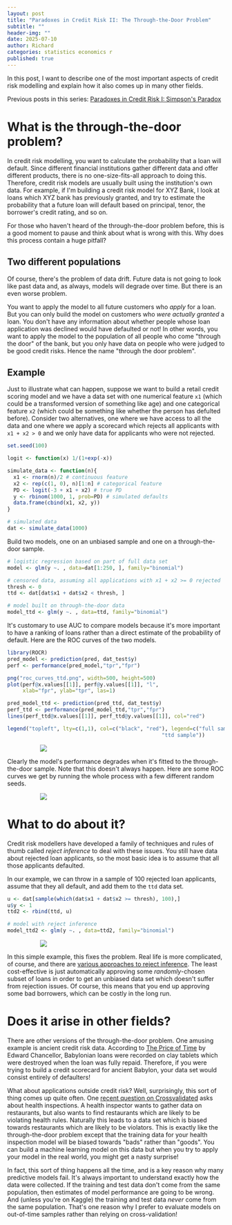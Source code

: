 ```yaml
---
layout: post
title: "Paradoxes in Credit Risk II: The Through-the-Door Problem"
subtitle: ""
header-img: ""
date: 2025-07-10
author: Richard
categories: statistics economics r
published: true
---
```

In this post, I want to describe one of the most important aspects of credit risk modelling and explain how it also comes up in many other fields.

Previous posts in this series: [Paradoxes in Credit Risk I: Simpson's Paradox](https://datascienceconfidential.github.io/statistics/economics/2024/09/30/paradoxes-in-credit-risk-1.html)

# What is the through-the-door problem?

In credit risk modelling, you want to calculate the probability that a loan will default. Since different financial institutions gather different data and offer different products, there is no one-size-fits-all approach to doing this. Therefore, credit risk models are usually built using the institution's own data. For example, if I'm building a credit risk model for XYZ Bank, I look at loans which XYZ bank has previously granted, and try to estimate the probability that a future loan will default based on principal, tenor, the borrower's credit rating, and so on.

For those who haven't heard of the through-the-door problem before, this is a good moment to pause and think about what is wrong with this. Why does this process contain a huge pitfall?

## Two different populations

Of course, there's the problem of data drift. Future data is not going to look like past data and, as always, models will degrade over time. But there is an even worse problem.

You want to apply the model to all future customers who *apply* for a loan. But you can only build the model on customers who *were actually granted* a loan. You don't have any information about whether people whose loan application was declined would have defaulted or not! In other words, you want to apply the model to the population of all people who come "through the door" of the bank, but you only have data on people who were judged to be good credit risks. Hence the name "through the door problem".

## Example

Just to illustrate what can happen, suppose we want to build a retail credit scoring model and we have a data set with one numerical feature `x1` (which could be a transformed version of something like age) and one categorical feature `x2` (which could be something like whether the person has defulted before). Consider two alternatives, one where we have access to all the data and one where we apply a scorecard which rejects all applicants with `x1 + x2 > 0` and we only have data for applicants who were not rejected.

```r
set.seed(100)

logit <- function(x) 1/(1+exp(-x))

simulate_data <- function(n){
  x1 <- rnorm(n)/2 # continuous feature
  x2 <- rep(c(1, 0), n)[1:n] # categorical feature
  PD <- logit(-3 + x1 + x2) # true PD
  y <- rbinom(1000, 1, prob=PD) # simulated defaults
  data.frame(cbind(x1, x2, y))
}

# simulated data
dat <- simulate_data(1000)
```

Build two models, one on an unbiased sample and one on a through-the-door sample.

```r
# logistic regression based on part of full data set
model <- glm(y ~. , data=dat[1:250, ], family="binomial")

# censored data, assuming all applications with x1 + x2 >= 0 rejected
thresh <- 0
ttd <- dat[dat$x1 + dat$x2 < thresh, ]

# model built on through-the-door data
model_ttd <- glm(y ~. , data=ttd, family="binomial")
```

It's customary to use AUC to compare models because it's more important to have a ranking of loans rather than a direct estimate of the probability of default. Here are the ROC curves of the two models.

```r
library(ROCR)
pred_model <- prediction(pred, dat_test$y)
perf <- performance(pred_model,"tpr","fpr")

png("roc_curves_ttd.png", width=500, height=500)
plot(perf@x.values[[1]], perf@y.values[[1]], "l",
     xlab="fpr", ylab="tpr", las=1)

pred_model_ttd <- prediction(pred_ttd, dat_test$y)
perf_ttd <- performance(pred_model_ttd,"tpr","fpr")
lines(perf_ttd@x.values[[1]], perf_ttd@y.values[[1]], col="red")

legend("topleft", lty=c(1,1), col=c("black", "red"), legend=c("full sample",
                                                  "ttd sample"))
```

<div style="width:70%; margin: 0 auto">
<img src="/blog/images/2025/roc_curves_ttd.png"></img>
</div>

Clearly the model's performance degrades when it's fitted to the through-the-door sample. Note that this doesn't always happen. Here are some ROC curves we get by running the whole process with a few different random seeds.

<div style="width:70%; margin: 0 auto">
    <img src="/blog/images/2025/nine_roc_curves.png" />
</div>

# What to do about it?

Credit risk modellers have developed a family of techniques and rules of thumb called *reject inference* to deal with these issues. You still have data about rejected loan applicants, so the most basic idea is to assume that all those applicants defaulted.

In our example, we can throw in a sample of 100 rejected loan applicants, assume that they all default, and add them to the `ttd` data set.

```r
u <- dat[sample(which(dat$x1 + dat$x2 >= thresh), 100),]
u$y <- 1
ttd2 <- rbind(ttd, u)

# model with reject inference
model_ttd2 <- glm(y ~. , data=ttd2, family="binomial")
```

<div style="width:70%; margin: 0 auto">
    <img src="/blog/images/2025/roc_curves_ttd_2.png" />
</div>

In this simple example, this fixes the problem. Real life is more complicated, of course, and there are [various approaches to reject inference](https://riskspan.com/reject-inference-methods-in-credit-modeling/). The least cost-effective is just automatically approving some *randomly*-chosen subset of loans in order to get an unbiased data set which doesn't suffer from rejection issues. Of course, this means that you end up approving some bad borrowers, which can be costly in the long run.

# Does it arise in other fields?

There are other versions of the through-the-door problem. One amusing example is ancient credit risk data. According to [The Price of Time](https://www.penguin.co.uk/books/448594/the-price-of-time-by-chancellor-edward/9781802060157) by Edward Chancellor, Babylonian loans were recorded on clay tablets which were destroyed when the loan was fully repaid. Therefore, if you were trying to build a credit scorecard for ancient Babylon, your data set would consist entirely of defaulters!

What about applications outside credit risk? Well, surprisingly, this sort of thing comes up quite often. One [recent question on Crossvalidated](https://stats.stackexchange.com/questions/661353/training-ml-models-where-sampling-process-selects-likely-positives-the-health-i/661356#661356) asks about health inspections. A health inspector wants to gather data on restaurants, but also wants to find restaurants which are likely to be violating health rules. Naturally this leads to a data set which is biased towards restaurants which are likely to be violators. This is exactly like the through-the-door problem except that the training data for your health inspection model will be biased towards "bads" rather than "goods". You can build a machine learning model on this data but when you try to apply your model in the real world, you might get a nasty surprise!

In fact, this sort of thing happens all the time, and is a key reason why many predictive models fail. It's always important to understand exactly how the data were collected. If the training and test data don't come from the same population, then estimates of model performance are going to be wrong. And (unless you're on Kaggle) the training and test data *never* come from the same population. That's one reason why I prefer to evaluate models on out-of-time samples rather than relying on cross-validation!